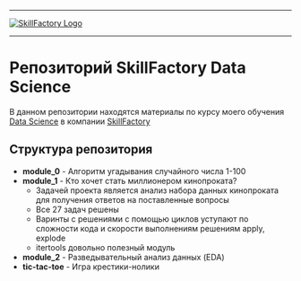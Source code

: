 ***
[![SkillFactory Logo](https://static.tildacdn.com/tild6565-6361-4831-a664-366538616534/SF_MRG_logo_new.svg "Сайт SkillFactory")](https://skillfactory.ru/)
***
# Репозиторий SkillFactory Data Science

В данном репозитории находятся материалы по курсу моего обучения [Data Science](https://skillfactory.ru/data-science-specialization "Курс") в компании [SkillFactory](https://skillfactory.ru/)

## Структура репозитория

- **module_0** - Алгоритм угадывания случайного числа 1-100
- **module_1** - Кто хочет стать миллионером кинопроката?
  - Задачей проекта является анализ набора данных кинопроката для получения ответов на поставленные вопросы
  - Все 27 задач решены
  - Варинты с решениями с помощью циклов уступают по сложности кода и скорости выполнениям решениям apply, explode
  - itertools довольно полезный модуль
- **module_2** - Разведывательный анализ данных (EDA)
- **tic-tac-toe** - Игра крестики-нолики
